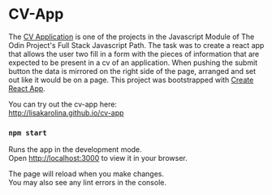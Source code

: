 # CV-App

The [CV Application](https://www.theodinproject.com/lessons/node-path-javascript-cv-application) is one of the projects in the Javascript Module of The Odin Project's Full Stack Javascript Path. The task was to create a react app that allows the user two fill in a form with the pieces of information that are expected to be present in a cv of an application. When pushing the submit button the data is mirrored on the right side of the page, arranged and set out like it would be on a page.
This project was bootstrapped with [Create React App](https://github.com/facebook/create-react-app).

You can try out the cv-app here:\
http://lisakarolina.github.io/cv-app

### `npm start`

Runs the app in the development mode.\
Open [http://localhost:3000](http://localhost:3000) to view it in your browser.

The page will reload when you make changes.\
You may also see any lint errors in the console.
